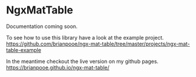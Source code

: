 # NgxMatTable

Documentation coming soon. 

To see how to use this library have a look at the example project. <https://github.com/brianpooe/ngx-mat-table/tree/master/projects/ngx-mat-table-example>

In the meantime checkout the live version on my github pages. <https://brianpooe.github.io/ngx-mat-table/>
